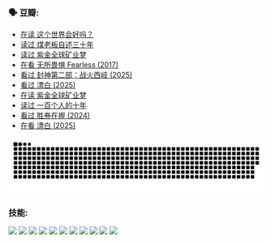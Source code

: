 
### 🗣 豆瓣:

<!-- DOUBAN-ACTIVITIES:START -->
- [在读 这个世界会好吗？](https://www.douban.com/doubanapp/dispatch?uri=%2Fstatus%2F5267653436%2F%3F_spm_id%3DMTM2MDY5MjM4&_i=40464616)
- [读过 煤老板自述三十年](https://www.douban.com/doubanapp/dispatch?uri=%2Fstatus%2F5267651935%2F%3F_spm_id%3DMTM2MDY5MjM4&_i=40464616)
- [读过 紫金全球矿业梦](https://www.douban.com/doubanapp/dispatch?uri=%2Fstatus%2F5267650388%2F%3F_spm_id%3DMTM2MDY5MjM4&_i=40464616)
- [在看 无所畏惧 Fearless‎ (2017)](https://www.douban.com/doubanapp/dispatch?uri=%2Fstatus%2F5162749253%2F%3F_spm_id%3DMTM2MDY5MjM4&_i=40464616)
- [看过 封神第二部：战火西岐‎ (2025)](https://www.douban.com/doubanapp/dispatch?uri=%2Fstatus%2F5120259661%2F%3F_spm_id%3DMTM2MDY5MjM4&_i=40464616)
- [看过 漂白‎ (2025)](https://www.douban.com/doubanapp/dispatch?uri=%2Fstatus%2F5093587010%2F%3F_spm_id%3DMTM2MDY5MjM4&_i=40464616)
- [在读 紫金全球矿业梦](https://www.douban.com/doubanapp/dispatch?uri=%2Fstatus%2F5092185358%2F%3F_spm_id%3DMTM2MDY5MjM4&_i=40464616)
- [读过 一百个人的十年](https://www.douban.com/doubanapp/dispatch?uri=%2Fstatus%2F5092179475%2F%3F_spm_id%3DMTM2MDY5MjM4&_i=40464616)
- [看过 胜券在握‎ (2024)](https://www.douban.com/doubanapp/dispatch?uri=%2Fstatus%2F5001555416%2F%3F_spm_id%3DMTM2MDY5MjM4&_i=40464616)
- [在看 漂白‎ (2025)](https://www.douban.com/doubanapp/dispatch?uri=%2Fstatus%2F4993441402%2F%3F_spm_id%3DMTM2MDY5MjM4&_i=40464616)
<!-- DOUBAN-ACTIVITIES:END -->


![Snake animation](https://raw.githubusercontent.com/w940853815/w940853815/output/github-contribution-grid-snake.svg)
### 技能:

<code><img height="32" src="https://cdn.jsdelivr.net/npm/simple-icons@v5/icons/python.svg"></code>
<code><img height="32" src="https://cdn.jsdelivr.net/npm/simple-icons@v5/icons/javascript.svg"></code>
<code><img height="32" src="https://cdn.jsdelivr.net/npm/simple-icons@v5/icons/django.svg"></code>
<code><img height="32" src="https://cdn.jsdelivr.net/npm/simple-icons@v5/icons/flask.svg"></code>
<code><img height="32" src="https://cdn.jsdelivr.net/npm/simple-icons@v5/icons/vuetify.svg"></code>
<code><img height="32" src="https://cdn.jsdelivr.net/npm/simple-icons@v5/icons/git.svg"></code>
<code><img height="32" src="https://cdn.jsdelivr.net/npm/simple-icons@v5/icons/docker.svg"></code>
<code><img height="32" src="https://cdn.jsdelivr.net/npm/simple-icons@v5/icons/postgresql.svg"></code>
<code><img height="32" src="https://cdn.jsdelivr.net/npm/simple-icons@v5/icons/elasticsearch.svg"></code>
<code><img height="32" src="https://cdn.jsdelivr.net/npm/simple-icons@v5/icons/macos.svg"></code>
<code><img height="32" src="https://cdn.jsdelivr.net/npm/simple-icons@v5/icons/linux.svg"></code>
<!--
**w940853815/w940853815** is a ✨ _special_ ✨ repository because its `README.md` (this file) appears on your GitHub profile.

Here are some ideas to get you started:

- 🔭 I’m currently working on ...
- 🌱 I’m currently learning ...
- 👯 I’m looking to collaborate on ...
- 🤔 I’m looking for help with ...
- 💬 Ask me about ...
- 📫 How to reach me: ...
- 😄 Pronouns: ...
- ⚡ Fun fact: ...
-->
